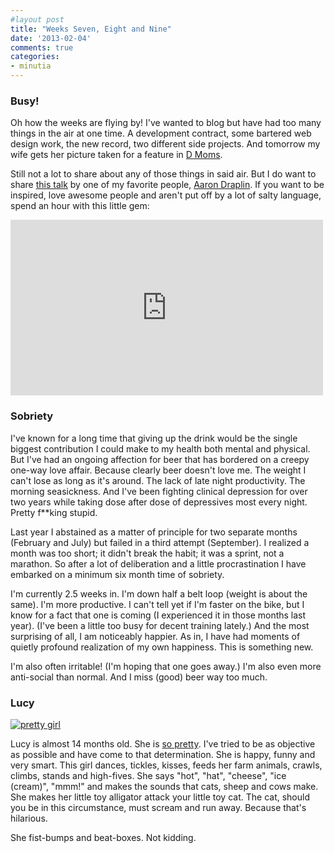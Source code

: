 ```yaml
---
#layout post
title: "Weeks Seven, Eight and Nine"
date: '2013-02-04'
comments: true
categories: 
- minutia
---
```


### Busy!

Oh how the weeks are flying by! I've wanted to blog but have had too many things in the air at one time. A development contract, some bartered web design work, the new record, two different side projects. And tomorrow my wife gets her picture taken for a feature in [D Moms](http://moms.dmagazine.com/category/moms-we-love/).

Still not a lot to share about any of those things in said air. But I do want to share [this talk](https://vimeo.com/39441590) by one of my favorite people, [Aaron Draplin](http://draplin.com/). If you want to be inspired, love awesome people and aren't put off by a lot of salty language, spend an hour with this little gem: 

<iframe src="http://player.vimeo.com/video/39441590" width="500" height="281" frameborder="0" webkitAllowFullScreen mozallowfullscreen allowFullScreen></iframe>

### Sobriety

I've known for a long time that giving up the drink would be the single biggest contribution I could make to my health both mental and physical. But I've had an ongoing affection for beer that has bordered on a creepy one-way love affair. Because clearly beer doesn't love me. The weight I can't lose as long as it's around. The lack of late night productivity. The morning seasickness. And I've been fighting clinical depression for over two years while taking dose after dose of depressives most every night. Pretty f**king stupid.

Last year I abstained as a matter of principle for two separate months (February and July) but failed in a third attempt (September). I realized a month was too short; it didn't break the habit; it was a sprint, not a marathon. So after a lot of deliberation and a little procrastination I have embarked on a minimum six month time of sobriety. 

I'm currently 2.5 weeks in. I'm down half a belt loop (weight is about the same). I'm more productive. I can't tell yet if I'm faster on the bike, but I know for a fact that one is coming (I experienced it in those months last year). (I've been a little too busy for decent training lately.) And the most surprising of all, I am noticeably happier. As in, I have had moments of quietly profound realization of my own happiness. This is something new.

I'm also often irritable! (I'm hoping that one goes away.) I'm also even more anti-social than normal. And I miss (good) beer way too much.

### Lucy

[![pretty girl](http://farm9.staticflickr.com/8473/8446727514_0373935181_c.jpg)](http://www.flickr.com/photos/carissabyers/8446727514/in/set-72157632692742418/)

Lucy is almost 14 months old. She is [so pretty](http://www.flickr.com/photos/carissabyers/8446729838/in/set-72157632692742418/). I've tried to be as objective as possible and have come to that determination. She is happy, funny and very smart. This girl dances, tickles, kisses, feeds her farm animals, crawls, climbs, stands and high-fives. She says "hot", "hat", "cheese", "ice (cream)", "mmm!" and makes the sounds that cats, sheep and cows make. She makes her little toy alligator attack your little toy cat. The cat, should you be in this circumstance, must scream and run away. Because that's hilarious. 

She fist-bumps and beat-boxes. Not kidding.